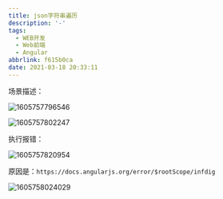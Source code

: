 ```yaml
---
title: json字符串遍历
description: '-'
tags:
  - WEB开发
  - Web前端
  - Angular
abbrlink: f615b0ca
date: 2021-03-18 20:33:11
---
```




场景描述：



![1605757796546](http://blog.cdn.ionluo.cn/blog/1605757796546.png)

![1605757802247](http://blog.cdn.ionluo.cn/blog/1605757802247.png)

执行报错：

![1605757820954](http://blog.cdn.ionluo.cn/blog/1605757820954.png)



原因是：`https://docs.angularjs.org/error/$rootScope/infdig`

![1605758024029](http://blog.cdn.ionluo.cn/blog/1605758024029.png)